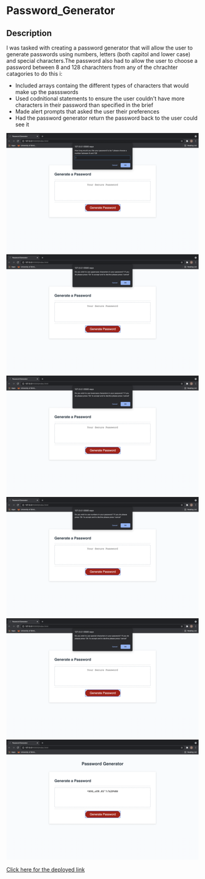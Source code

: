 # Password_Generator
## Description
I was tasked with creating a password generator that will allow the user to generate passwords using numbers, letters (both capitol and lower case) and special characters.The password also had to allow the user to choose a password between 8 and 128 charachters from any of the chrachter catagories 
to do this i:
- Included arrays containg the different types of characters that would make up the passswords
- Used codnitional statements to ensure the user couldn't have more characters in their password than specified in the brief
- Made alert prompts that asked the user their preferences 
- Had the password generator return the password back to the user could see it

![](Assets/Screenshot1.png)
![](Assets/Screenshot2.png)
![](Assets/Screenshot3.png)
![](Assets/Screenshot4.png)
![](Assets/Screenshot5.png)
![](Assets/Screenshot6.png)
 

[Click here for the deployed link](https://jcazx.github.io/Password_Generator/)
 
